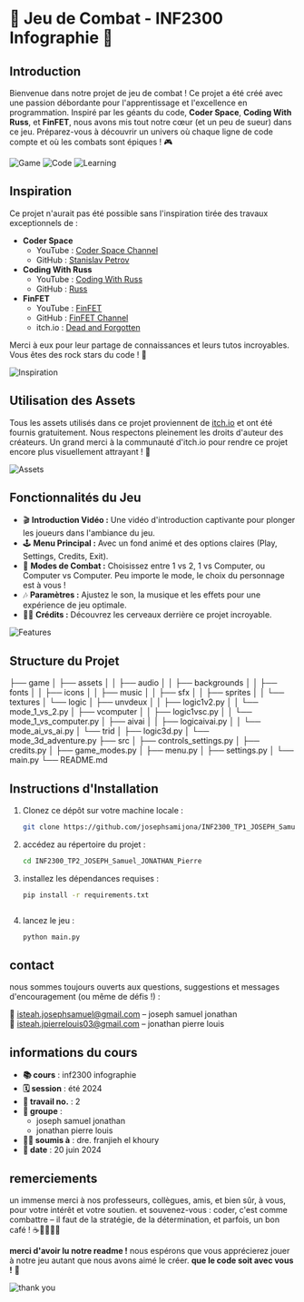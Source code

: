 # 🥋 Jeu de Combat - INF2300 Infographie 🥋

## Introduction
Bienvenue dans notre projet de jeu de combat ! Ce projet a été créé avec une passion débordante pour l'apprentissage et l'excellence en programmation. Inspiré par les géants du code, **Coder Space**, **Coding With Russ**, et **FinFET**, nous avons mis tout notre cœur (et un peu de sueur) dans ce jeu. Préparez-vous à découvrir un univers où chaque ligne de code compte et où les combats sont épiques ! 🎮

![Game](https://img.shields.io/badge/GAME-Awesome-blue)
![Code](https://img.shields.io/badge/CODE-100%25-brightgreen)
![Learning](https://img.shields.io/badge/LEARNING-Fun-yellow)

## Inspiration
Ce projet n'aurait pas été possible sans l'inspiration tirée des travaux exceptionnels de :
- **Coder Space**
  - YouTube : [Coder Space Channel](https://www.youtube.com/@CoderSpaceChannel)
  - GitHub : [Stanislav Petrov](https://github.com/StanislavPetrovV)
- **Coding With Russ**
  - YouTube : [Coding With Russ](https://www.youtube.com/@CodingWithRuss)
  - GitHub : [Russ](https://github.com/russs123)
- **FinFET**
  - YouTube : [FinFET](https://www.youtube.com/@FinFET)
  - GitHub : [FinFET Channel](https://github.com/FinFetChannel)
  - itch.io : [Dead and Forgotten](https://finfetchannel.itch.io/dead-and)

Merci à eux pour leur partage de connaissances et leurs tutos incroyables. Vous êtes des rock stars du code ! 🤘

![Inspiration](https://img.shields.io/badge/INSPIRATION-High-blueviolet)

## Utilisation des Assets
Tous les assets utilisés dans ce projet proviennent de [itch.io](https://itch.io/) et ont été fournis gratuitement. Nous respectons pleinement les droits d'auteur des créateurs. Un grand merci à la communauté d'itch.io pour rendre ce projet encore plus visuellement attrayant ! 🎨

![Assets](https://img.shields.io/badge/ASSETS-itch.io-orange)

## Fonctionnalités du Jeu
- 🎬 **Introduction Vidéo :** Une vidéo d'introduction captivante pour plonger les joueurs dans l'ambiance du jeu.
- 🕹️ **Menu Principal :** Avec un fond animé et des options claires (Play, Settings, Credits, Exit).
- 🥊 **Modes de Combat :** Choisissez entre 1 vs 2, 1 vs Computer, ou Computer vs Computer. Peu importe le mode, le choix du personnage est à vous !
- 🎶 **Paramètres :** Ajustez le son, la musique et les effets pour une expérience de jeu optimale.
- 👨‍💻 **Crédits :** Découvrez les cerveaux derrière ce projet incroyable.

![Features](https://img.shields.io/badge/FEATURES-Awesome-red)

## Structure du Projet
├── game
│ ├── assets
│ │ ├── audio
│ │ ├── backgrounds
│ │ ├── fonts
│ │ ├── icons
│ │ ├── music
│ │ ├── sfx
│ │ ├── sprites
│ │ └── textures
│ └── logic
│ ├── unvdeux
│ │ ├── logic1v2.py
│ │ └── mode_1_vs_2.py
│ ├── vcomputer
│ │ ├── logic1vsc.py
│ │ └── mode_1_vs_computer.py
│ ├── aivai
│ │ ├── logicaivai.py
│ │ └── mode_ai_vs_ai.py
│ └── trid
│ ├── logic3d.py
│ └── mode_3d_adventure.py
├── src
│ ├── controls_settings.py
│ ├── credits.py
│ ├── game_modes.py
│ ├── menu.py
│ ├── settings.py
│ └── main.py
└── README.md

## Instructions d'Installation

1. Clonez ce dépôt sur votre machine locale :
   ```sh
   git clone https://github.com/josephsamijona/INF2300_TP1_JOSEPH_Samuel_JONATHAN_Pierre.git

2. accédez au répertoire du projet : 
   ```sh
   cd INF2300_TP2_JOSEPH_Samuel_JONATHAN_Pierre

3. installez les dépendances requises : 
   ```sh
   pip install -r requirements.txt



4. lancez le jeu : 
   ```sh
   python main.py


## contact
nous sommes toujours ouverts aux questions, suggestions et messages d'encouragement (ou même de défis !) :

📧 [isteah.josephsamuel@gmail.com](mailto:isteah.josephsamuel@gmail.com) – joseph samuel jonathan  
📧 [isteah.jpierrelouis03@gmail.com](mailto:isteah.jpierrelouis03@gmail.com) – jonathan pierre louis

## informations du cours
- **📚 cours** : inf2300 infographie  
- **🗓 session** : été 2024  
- **📄 travail no.** : 2  
- **👥 groupe** :
  - joseph samuel jonathan
  - jonathan pierre louis
- **👩‍🏫 soumis à** : dre. franjieh el khoury  
- **📅 date** : 20 juin 2024

## remerciements
un immense merci à nos professeurs, collègues, amis, et bien sûr, à vous, pour votre intérêt et votre soutien. et souvenez-vous : coder, c'est comme combattre – il faut de la stratégie, de la détermination, et parfois, un bon café ! ☕👨‍💻👩‍💻

**merci d'avoir lu notre readme !** nous espérons que vous apprécierez jouer à notre jeu autant que nous avons aimé le créer. **que le code soit avec vous !** 🚀

![thank you](https://example.com/thank-you-image.png)


